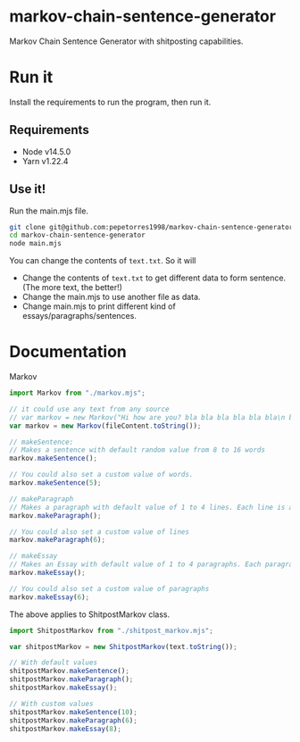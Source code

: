 # markov-chain-sentence-generator

Markov Chain Sentence Generator with shitposting capabilities.

# Run it

Install the requirements to run the program, then run it.

## Requirements

- Node v14.5.0
- Yarn v1.22.4

## Use it!

Run the main.mjs file.

```bash
git clone git@github.com:pepetorres1998/markov-chain-sentence-generator.git
cd markov-chain-sentence-generator
node main.mjs
```

You can change the contents of `text.txt`. So it will

- Change the contents of `text.txt` to get different data to form sentence. (The more text, the better!)
- Change the main.mjs to use another file as data.
- Change main.mjs to print different kind of essays/paragraphs/sentences.

# Documentation

Markov

```js
import Markov from "./markov.mjs";

// it could use any text from any source
// var markov = new Markov("Hi how are you? bla bla bla bla bla bla\n bla bla bla bla bla bla");
var markov = new Markov(fileContent.toString());

// makeSentence:
// Makes a sentence with default random value from 8 to 16 words
markov.makeSentence();

// You could also set a custom value of words.
markov.makeSentence(5);

// makeParagraph
// Makes a paragraph with default value of 1 to 4 lines. Each line is a sentence with default value of words from 8 to 16.
markov.makeParagraph();

// You could also set a custom value of lines
markov.makeParagraph(6);

// makeEssay
// Makes an Essay with default value of 1 to 4 paragraphs. Each paragraph has a default value of 4 lines.
markov.makeEssay();

// You could also set a custom value of paragraphs
markov.makeEssay(6);
```

The above applies to ShitpostMarkov class.

```js
import ShitpostMarkov from "./shitpost_markov.mjs";

var shitpostMarkov = new ShitpostMarkov(text.toString());

// With default values
shitpostMarkov.makeSentence();
shitpostMarkov.makeParagraph();
shitpostMarkov.makeEssay();

// With custom values
shitpostMarkov.makeSentence(10);
shitpostMarkov.makeParagraph(6);
shitpostMarkov.makeEssay(8);
```
